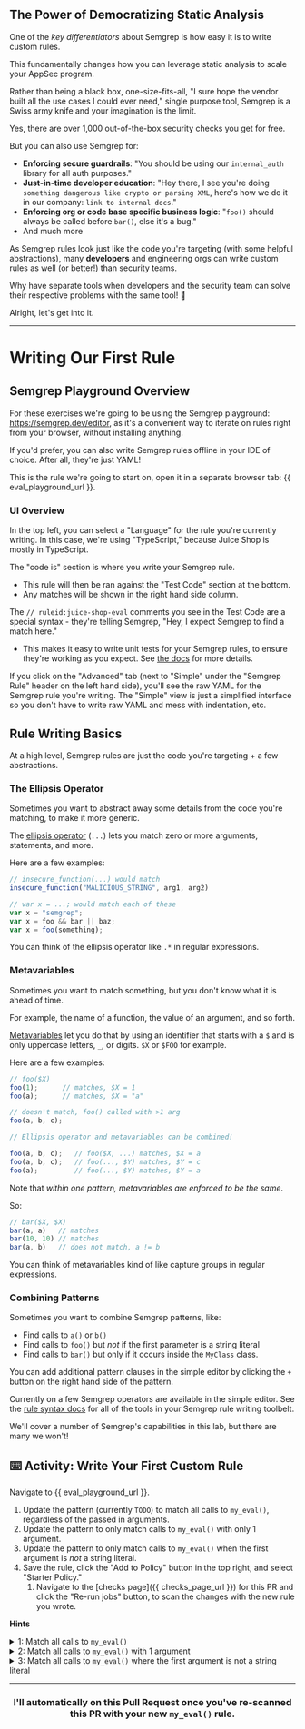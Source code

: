 ## The Power of Democratizing Static Analysis
One of the *key differentiators* about Semgrep is how easy it is to write custom rules.

This fundamentally changes how you can leverage static analysis to scale your AppSec program.

Rather than being a black box, one-size-fits-all, "I sure hope the vendor built all the use cases I could ever need," single purpose tool, Semgrep is a Swiss army knife and your imagination is the limit.

Yes, there are over 1,000 out-of-the-box security checks you get for free.

But you can also use Semgrep for:
* **Enforcing secure guardrails**: "You should be using our `internal_auth` library for all auth purposes."
* **Just-in-time developer education**: "Hey there, I see you're doing `something dangerous like crypto or parsing XML`, here's how we do it in our company: `link to internal docs`."
* **Enforcing org or code base specific business logic**: "`foo()` should always be called before `bar()`, else it's a bug."
* And much more

As Semgrep rules look just like the code you're targeting (with some helpful abstractions), many **developers** and engineering orgs can write custom rules as well (or better!) than security teams.

Why have separate tools when developers and the security team can solve their respective problems with the same tool! 🤝 

Alright, let's get into it.

<hr>

# Writing Our First Rule

## Semgrep Playground Overview

For these exercises we're going to be using the Semgrep playground: https://semgrep.dev/editor, as it's a convenient way to iterate on rules right from your browser, without installing anything.

If you'd prefer, you can also write Semgrep rules offline in your IDE of choice. After all, they're just YAML!

This is the rule we're going to start on, open it in a separate browser tab: {{ eval_playground_url }}.

### UI Overview

In the top left, you can select a "Language" for the rule you're currently writing. In this case, we're using "TypeScript," because Juice Shop is mostly in TypeScript.

The "code is" section is where you write your Semgrep rule. 
* This rule will then be ran against the "Test Code" section at the bottom.
* Any matches will be shown in the right hand side column.

The `// ruleid:juice-shop-eval` comments you see in the Test Code are a special syntax - they're telling Semgrep, "Hey, I expect Semgrep to find a match here." 
* This makes it easy to write unit tests for your Semgrep rules, to ensure they're working as you expect. See [the docs](https://semgrep.dev/docs/writing-rules/testing-rules/) for more details.

If you click on the "Advanced" tab (next to "Simple" under the "Semgrep Rule" header on the left hand side), you'll see the raw YAML for the Semgrep rule you're writing. The "Simple" view is just a simplified interface so you don't have to write raw YAML and mess with indentation, etc.

## Rule Writing Basics

At a high level, Semgrep rules are just the code you're targeting + a few abstractions.

### The Ellipsis Operator

Sometimes you want to abstract away some details from the code you're matching, to make it more generic. 

The [ellipsis operator](https://semgrep.dev/docs/writing-rules/pattern-syntax/#ellipsis-operator) (`...`) lets you match zero or more arguments, statements, and more. 

Here are a few examples:

```javascript
// insecure_function(...) would match
insecure_function("MALICIOUS_STRING", arg1, arg2)

// var x = ...; would match each of these
var x = "semgrep";
var x = foo && bar || baz;
var x = foo(something);
```

You can think of the ellipsis operator like `.*` in regular expressions.

### Metavariables

Sometimes you want to match something, but you don't know what it is ahead of time.

For example, the name of a function, the value of an argument, and so forth.

[Metavariables](https://semgrep.dev/docs/writing-rules/pattern-syntax/#metavariables) let you do that by using an identifier that starts with a `$` and is only uppercase letters, `_`, or digits. `$X` or `$FOO` for example.

Here are a few examples:

```javascript
// foo($X)
foo(1);      // matches, $X = 1
foo(a);      // matches, $X = "a"

// doesn't match, foo() called with >1 arg
foo(a, b, c);

// Ellipsis operator and metavariables can be combined!

foo(a, b, c);   // foo($X, ...) matches, $X = a
foo(a, b, c);   // foo(..., $Y) matches, $Y = c
foo(a);         // foo(..., $Y) matches, $Y = a
```

Note that *within one pattern, metavariables are enforced to be the same*.

So:

```javascript
// bar($X, $X)
bar(a, a)   // matches
bar(10, 10) // matches
bar(a, b)   // does not match, a != b
```

You can think of metavariables kind of like capture groups in regular expressions.

### Combining Patterns

Sometimes you want to combine Semgrep patterns, like:
* Find calls to `a()` or `b()`
* Find calls to `foo()` but *not* if the first parameter is a string literal
* Find calls to `bar()` but only if it occurs inside the `MyClass` class.

You can add additional pattern clauses in the simple editor by clicking the `+` button on the right hand side of the pattern. 

Currently on a few Semgrep operators are available in the simple editor. See the [rule syntax docs](https://semgrep.dev/docs/writing-rules/rule-syntax/) for all of the tools in your Semgrep rule writing toolbelt.

We'll cover a number of Semgrep's capabilities in this lab, but there are many we won't!

## ⌨️ Activity: Write Your First Custom Rule

Navigate to {{ eval_playground_url }}.

1. Update the pattern (currently `TODO`) to match all calls to `my_eval()`, regardless of the passed in arguments.
2. Update the pattern to only match calls to `my_eval()` with only 1 argument.
3. Update the pattern to only match calls to `my_eval()` when the first argument is *not* a string literal.
4. Save the rule, click the "Add to Policy" button in the top right, and select "Starter Policy."
   1. Navigate to the [checks page]({{ checks_page_url }}) for this PR and click the "Re-run jobs" button, to scan the changes with the new rule you wrote.

**Hints**

<details>
 <summary>1: Match all calls to <code>my_eval()</code></summary>
 <br>
  Try using the ellipsis operator, <code>...</code>.
</details>

<details>
 <summary>2: Match all calls to <code>my_eval()</code> with 1 argument</summary>
 <br>
  Try using a metavariable, like <code>$ARG</code>.
</details>

<details>
 <summary>3: Match all calls to <code>my_eval()</code> where the first argument is not a string literal</summary>
 <br>
  In Semgrep, <code>"..."</code> will match any string, regardless of its value (<a href="https://semgrep.dev/docs/writing-rules/pattern-syntax/#strings">docs</a>).
  <br/>
  And <a href="https://semgrep.dev/docs/writing-rules/rule-syntax/#pattern-not"><code>pattern-not</code></a> filters out matches.
  <br/>
  Try clicking the <code>+</code> button to add a new pattern and select "and is not", which if you switch to the Advanced view, you can see is represented by <code>pattern-not</code> under the hood.
</details>

<hr>
<h3 align="center">I'll automatically on this Pull Request once you've re-scanned this PR with your new <code>my_eval()</code> rule.</h3>